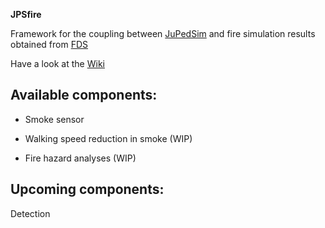 **JPSfire**

Framework for the coupling between [JuPedSim](http://jupedsim.org) and fire simulation results obtained from [FDS](https://github.com/firemodels/fds-smv)

Have a look at the [Wiki](https://gitlab.version.fz-juelich.de/jupedsim/jpsfire/wikis/home)


Available components:
--------------------

- Smoke sensor

- Walking speed reduction in smoke (WIP)

- Fire hazard analyses (WIP)


Upcoming components:
-------------------
Detection
